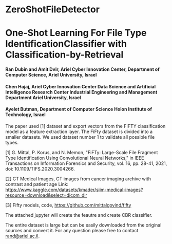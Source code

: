 # ZeroShotFileDetector
# One-Shot Learning For File Type IdentificationClassifier with Classification-by-Retrieval
#### Ran Dubin and Amit Dvir, Ariel Cyber Innovation Center, Department of Computer Science, Ariel University, Israel
#### Chen Hajaj, Ariel Cyber Innovation Center Data Science and Artificial Intelligence Research Center Industrial Engineering and Management Department Ariel University, Israel
#### Ayelet Butman, Department of Computer Science Holon Institute of Technology, Israel


The paper used [1] dataset and export vectors from the FIFTY classification model as a feature extraction layer.
The FiFty dataset is divided into a smaller datasets. We used dataset number 1 to validate all possible file types.


[1] G. Mittal, P. Korus, and N. Memon, "FiFTy: Large-Scale File Fragment Type Identification Using Convolutional Neural Networks," in IEEE Transactions on Information Forensics and Security, vol. 16, pp. 28-41, 2021, doi: 10.1109/TIFS.2020.3004266.

[2] CT Medical Images, CT images from cancer imaging archive with contrast and patient age Link: https://www.kaggle.com/datasets/kmader/siim-medical-images?resource=download&select=dicom_dir

[3] Fifty models, code, https://github.com/mittalgovind/fifty


The attached jupyter will create the feautre and create CBR classifier.

The entire dataset is large but can be easily downloaded from the original sources and convert it.
For any question please free to contact rand@ariel.ac.il.
